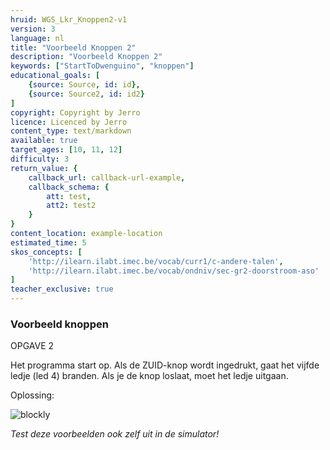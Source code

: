 ```yaml
---
hruid: WGS_Lkr_Knoppen2-v1
version: 3
language: nl
title: "Voorbeeld Knoppen 2"
description: "Voorbeeld Knoppen 2"
keywords: ["StartToDwenguino", "knoppen"]
educational_goals: [
    {source: Source, id: id}, 
    {source: Source2, id: id2}
]
copyright: Copyright by Jerro
licence: Licenced by Jerro
content_type: text/markdown
available: true
target_ages: [10, 11, 12]
difficulty: 3
return_value: {
    callback_url: callback-url-example,
    callback_schema: {
        att: test,
        att2: test2
    }
}
content_location: example-location
estimated_time: 5
skos_concepts: [
    'http://ilearn.ilabt.imec.be/vocab/curr1/c-andere-talen', 
    'http://ilearn.ilabt.imec.be/vocab/ondniv/sec-gr2-doorstroom-aso'
]
teacher_exclusive: true
---
```


### Voorbeeld knoppen

OPGAVE 2

Het programma start op. Als de ZUID-knop wordt ingedrukt, gaat het vijfde ledje (led 4) branden. Als je de knop loslaat, moet het ledje uitgaan.

Oplossing:

![blockly](@learning-object/KNOPWGS2-v1/nl/3)

*Test deze voorbeelden ook zelf uit in de simulator!*